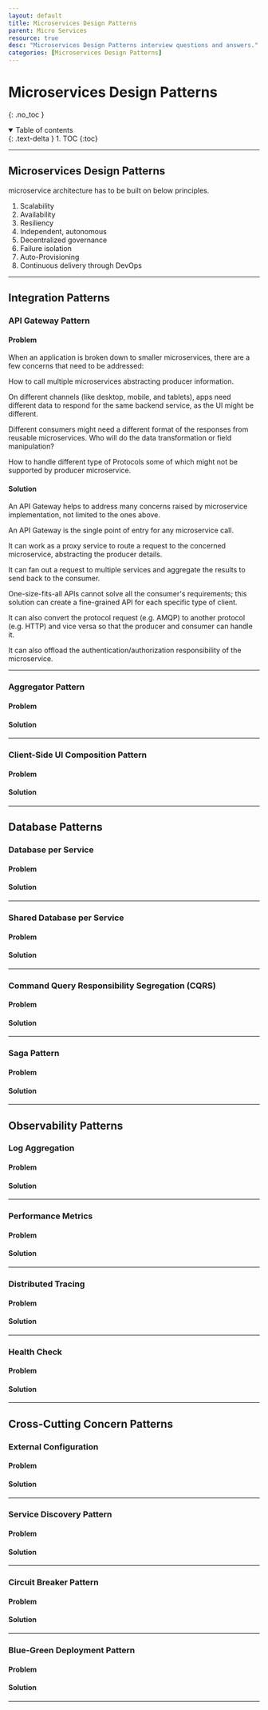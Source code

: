 ```yaml
---
layout: default
title: Microservices Design Patterns
parent: Micro Services
resource: true
desc: "Microservices Design Patterns interview questions and answers."
categories: [Microservices Design Patterns]
---
```


# Microservices Design Patterns
{: .no_toc }

<details open markdown="block">
  <summary>
    Table of contents
  </summary>
  {: .text-delta }
1. TOC
{:toc}
</details>

---


##  Microservices Design Patterns

microservice architecture has to be built on below principles.

1. Scalability
2. Availability
3. Resiliency
4. Independent, autonomous
5. Decentralized governance
6. Failure isolation
7. Auto-Provisioning
8. Continuous delivery through DevOps

---

##  Integration Patterns


###  API Gateway Pattern

####  Problem
When an application is broken down to smaller microservices, there are a few concerns that need to be addressed:

How to call multiple microservices abstracting producer information.

On different channels (like desktop, mobile, and tablets), apps need different data to respond for the same backend service, as the UI might be different.

Different consumers might need a different format of the responses from reusable microservices. Who will do the data transformation or field manipulation?

How to handle different type of Protocols some of which might not be supported by producer microservice.

#### Solution

An API Gateway helps to address many concerns raised by microservice implementation, not limited to the ones above.

An API Gateway is the single point of entry for any microservice call.

It can work as a proxy service to route a request to the concerned microservice, abstracting the producer details.

It can fan out a request to multiple services and aggregate the results to send back to the consumer.

One-size-fits-all APIs cannot solve all the consumer's requirements; this solution can create a fine-grained API for each specific type of client.

It can also convert the protocol request (e.g. AMQP) to another protocol (e.g. HTTP) and vice versa so that the producer and consumer can handle it.

It can also offload the authentication/authorization responsibility of the microservice.

---

###  Aggregator Pattern

####  Problem

####  Solution

---

###  Client-Side UI Composition Pattern

####  Problem

####  Solution

---


##  Database Patterns

###  Database per Service

####   Problem

####   Solution

---

###  Shared Database per Service

####   Problem

####   Solution

---

###   Command Query Responsibility Segregation (CQRS)

####   Problem

####   Solution

---

###   Saga Pattern

####   Problem

####   Solution

---

##  Observability Patterns


###   Log Aggregation

####   Problem

####   Solution

---



###   Performance Metrics

####   Problem

####   Solution

---

###   Distributed Tracing

####   Problem

####   Solution

---

###   Health Check

####   Problem

####   Solution

---

##  Cross-Cutting Concern Patterns

###   External Configuration

####   Problem

####   Solution

---


###   Service Discovery Pattern

####   Problem

####   Solution

---



###   Circuit Breaker Pattern

####   Problem

####   Solution

---


###   Blue-Green Deployment Pattern

####   Problem

####   Solution

---


